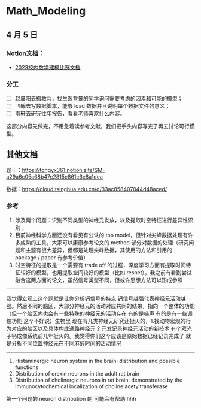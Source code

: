 # Math_Modeling

## 4 月 5 日

### Notion文档：
- [2023校内数学建模比赛文档](https://tongyx361.notion.site/SM-a29a6c05a68b47c2815c861c6c8a1dea)

### 分工

- [ ]  赵晨阳去搬救兵，找生医背景的同学询问需要考虑的因素和可能的模型；
- [ ] 飞翰去写数据脚本，能够 load 数据并且说明每个数据文件的意义；
- [ ] 雨轩去研究往年报告，看看老师喜欢什么内容。

这部分内容先做完，不用急着读参考文献，我们把手头内容写完了再去讨论可行模型。

## 其他文档

题干：https://tongyx361.notion.site/SM-a29a6c05a68b47c2815c861c6c8a1dea

数据：https://cloud.tsinghua.edu.cn/d/33ac858407044d48aced/

### 参考

1. 涉及两个问题：识别不同类型的神经元发放，以及提取时空特征进行差异性识别；
2. 目前神经科学方面还没有看见有公认的 top model，但针对尖峰数据处理有许多成熟的工具，大家可以康康参考论文的 method 部分对数据的处理（研究问题和主题有很大差异，但都是处理尖峰数据，其使用的方法和引用的 package / paper 有参考价值）
3. 时空特征的提取是一个需要有 trade off 的过程，深度学习方面有提取时间特征较好的模型，也用提取空间较好的模型（比如 resnet），我之前有看到尝试融合这两方面的论文，虽然信号类型不同，但或许思想方法可以形成参照

---

我觉得宏观上这个题就是让你分析钙信号的特点 钙信号越强代表神经元活动越强。然后不同的脑区，大部分神经元的活动对应共同的结果，指向一个整体的功能（但一个脑区内也会有一些特殊的神经元的活动存在 有的是噪声 有的是有一些调控功能 这个不好说）生物里 现在有几类神经元研究还挺火的，1.找动物宏观的行为对应的脑区以及具体构成通路神经元 2.开发记录神经元活动的新技术 有个双光子钙成像系统前几年挺火的。我觉得你们这个应该是原始数据已经记录完成了 就是分析不同位置神经元在不同麻醉时间的活动情况

-----

1.  Histaminergic neuron system in the brain: distribution and possible functions
2. Distribution of orexin neurons in the adult rat brain
3. Distribution of cholinergic neurons in rat brain: demonstrated by the immunocytochemical localization of choline acetyltransferase

第一个问题的 neuron distribution 的 可能会有帮助 hhh